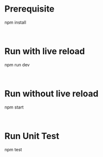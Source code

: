 <h1>Prerequisite</h1>
<p>npm install</p>
<br/>

<h1>Run with live reload</h1>
<p>npm run dev</p>
<br/>

<h1>Run without live reload</h1>
<p>npm start</p>
<br/>

<h1>Run Unit Test</h1>
<p>npm test</p>
<br/>
